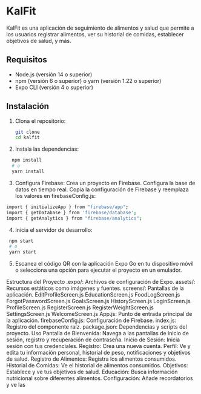 # KalFit

KalFit es una aplicación de seguimiento de alimentos y salud que permite a los usuarios registrar alimentos, ver su historial de comidas, establecer objetivos de salud, y más.

## Requisitos

- Node.js (versión 14 o superior)
- npm (versión 6 o superior) o yarn (versión 1.22 o superior)
- Expo CLI (versión 4 o superior)

## Instalación

1. Clona el repositorio:

   ```sh
   git clone 
   cd kalfit
    ```
2. Instala las dependencias:
 ```sh
   npm install
   # o
   yarn install
 ```
3. Configura Firebase:
Crea un proyecto en Firebase.
Configura la base de datos en tiempo real.
Copia la configuración de Firebase y reemplaza los valores en firebaseConfig.js:
 ```sh
import { initializeApp } from "firebase/app";
import { getDatabase } from 'firebase/database';
import { getAnalytics } from "firebase/analytics";
 ```
 4. Inicia el servidor de desarrollo:
  ```sh
   npm start
   # o
   yarn start
 ```
5. Escanea el código QR con la aplicación Expo Go en tu dispositivo móvil o selecciona una opción para ejecutar el proyecto en un emulador.

Estructura del Proyecto
.expo/: Archivos de configuración de Expo.
assets/: Recursos estáticos como imágenes y fuentes.
screens/: Pantallas de la aplicación.
EditProfileScreen.js
EducationScreen.js
FoodLogScreen.js
ForgotPasswordScreen.js
GoalsScreen.js
HistoryScreen.js
LoginScreen.js
ProfileScreen.js
RegisterScreen.js
RegisterWeightScreen.js
SettingsScreen.js
WelcomeScreen.js
App.js: Punto de entrada principal de la aplicación.
firebaseConfig.js: Configuración de Firebase.
index.js: Registro del componente raíz.
package.json: Dependencias y scripts del proyecto.
Uso
Pantalla de Bienvenida: Navega a las pantallas de inicio de sesión, registro y recuperación de contraseña.
Inicio de Sesión: Inicia sesión con tus credenciales.
Registro: Crea una nueva cuenta.
Perfil: Ve y edita tu información personal, historial de peso, notificaciones y objetivos de salud.
Registro de Alimentos: Registra los alimentos consumidos.
Historial de Comidas: Ve el historial de alimentos consumidos.
Objetivos: Establece y ve tus objetivos de salud.
Educación: Busca información nutricional sobre diferentes alimentos.
Configuración: Añade recordatorios y ve las